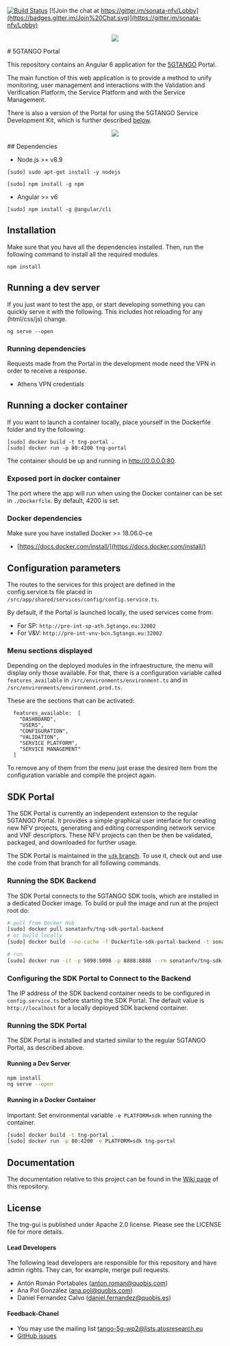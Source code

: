 [![Build Status](https://jenkins.sonata-nfv.eu/buildStatus/icon?job=tng-portal/master)](https://jenkins.sonata-nfv.eu/job/tng-portal/master)
[![Join the chat at https://gitter.im/sonata-nfv/Lobby](https://badges.gitter.im/Join%20Chat.svg)](https://gitter.im/sonata-nfv/Lobby)

<p align="center"><img src="https://github.com/sonata-nfv/tng-portal/wiki/images/sonata-5gtango-logo-500px.png" /></p>
# 5GTANGO Portal

This repository contains an Angular 6 application for the [5GTANGO](http://5gtango.eu) Portal.

The main function of this web application is to provide a method to unify monitoring, user management and interactions with the Validation and Verification Platform, the Service Platform and with the Service Management.

There is also a version of the Portal for using the 5GTANGO Service Development Kit, which is further described [below](#sdk-portal).

<p align="center"><img src="https://github.com/sonata-nfv/tng-portal/blob/master/src/assets/images/5GTANGO.gif" /></p>
## Dependencies

- Node.js >= v8.9

```
[sudo] sudo apt-get install -y nodejs

[sudo] npm install -g npm
```

- Angular >= v6

```
[sudo] npm install -g @angular/cli
```

## Installation

Make sure that you have all the dependencies installed. Then, run the following command to install all the required modules.

```
npm install
```

## Running a dev server

If you just want to test the app, or start developing something you can quickly serve it with the following. This includes hot reloading for any (html/css/js) change.

```
ng serve --open
```

### Running dependencies

Requests made from the Portal in the development mode need the VPN in order to receive a response.

- Athens VPN credentials

## Running a docker container

If you want to launch a container locally, place yourself in the Dockerfile folder and try the following:

```
[sudo] docker build -t tng-portal .
[sudo] docker run -p 80:4200 tng-portal
```

The container should be up and running in http://0.0.0.0:80.

### Exposed port in docker container

The port where the app will run when using the Docker container can be set in `./Dockerfile`. By default, 4200 is set.

### Docker dependencies

Make sure you have installed Docker >= 18.06.0-ce

- [https://docs.docker.com/install/](https://docs.docker.com/install/)

## Configuration parameters

The routes to the services for this project are defined in the config.service.ts file placed in `/src/app/shared/services/config/config.service.ts`.

By default, if the Portal is launched locally, the used services come from:

- For SP: `http://pre-int-sp-ath.5gtango.eu:32002`
- For V&V: `http://pre-int-vnv-bcn.5gtango.eu:32002`

### Menu sections displayed

Depending on the deployed modules in the infraestructure, the menu will display only those available. For that, there is a configuration variable called `features_available` in `/src/environments/environment.ts` and in `/src/environments/environment.prod.ts`.

These are the sections that can be activated:

```
  features_available:  [
    "DASHBOARD",
    "USERS",
    "CONFIGURATION",
    "VALIDATION",
    "SERVICE PLATFORM",
    "SERVICE MANAGEMENT"
  ]
```

To remove any of them from the menu just erase the desired item from the configuration variable and compile the project again.

## SDK Portal

The SDK Portal is currently an independent extension to the regular 5GTANGO Portal. It provides a simple graphical user interface for creating new NFV projects, generating and editing corresponding network service and VNF descriptors. These NFV projects can then be then be validated, packaged, and downloaded for further usage. 

The SDK Portal is maintained in the [`sdk` branch](https://github.com/sonata-nfv/tng-portal/tree/sdk). To use it, check out and use the code from that branch for all following commands.

### Running the SDK Backend

The SDK Portal connects to the 5GTANGO SDK tools, which are installed in a dedicated Docker image. To build or pull the image and run at the project root do:

```bash
# pull from Docker Hub
[sudo] docker pull sonatanfv/tng-sdk-portal-backend
# or build locally
[sudo] docker build --no-cache -f Dockerfile-sdk-portal-backend -t sonatanfv/tng-sdk-portal-backend .

# run
[sudo] docker run -it -p 5098:5098 -p 8888:8888 --rm sonatanfv/tng-sdk-portal-backend
```

### Configuring the SDK Portal to Connect to the Backend

The IP address of the SDK backend container needs to be configured in `config.service.ts` before starting the SDK Portal. The default value is `http://localhost` for a locally deployed SDK backend container.

### Running the SDK Portal

The SDK Portal is installed and started similar to the regular 5GTANGO Portal, as described above.

#### Running a Dev Server

```bash
npm install
ng serve --open
```

#### Running in a Docker Container

Important: Set environmental variable `-e PLATFORM=sdk` when running the container.

```bash
[sudo] docker build -t tng-portal .
[sudo] docker run -p 80:4200 -e PLATFORM=sdk tng-portal
```

## Documentation

The documentation relative to this project can be found in the [Wiki page](https://github.com/sonata-nfv/tng-portal/wiki) of this repository.

## License

The tng-gui is published under Apache 2.0 license. Please see the LICENSE file for more details.

#### Lead Developers

The following lead developers are responsible for this repository and have admin rights. They can, for example, merge pull requests.

- Antón Román Portabales (anton.roman@quobis.com)
- Ana Pol González (ana.pol@quobis.com)
- Daniel Fernandez Calvo (daniel.fernandez@quobis.es)

#### Feedback-Chanel

- You may use the mailing list [tango-5g-wp2@lists.atosresearch.eu](mailto:tango-5g-wp2@lists.atosresearch.eu)
- [GitHub issues](https://github.com/sonata-nfv/tng-gui/issues)

